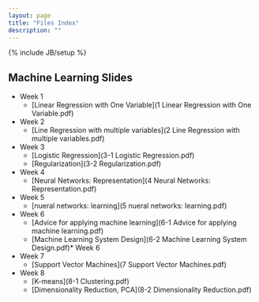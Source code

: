 ```yaml
---
layout: page
title: "Files Index"
description: ""
---
```

{% include JB/setup %}

## Machine Learning Slides

* Week 1
    * [Linear Regression with One Variable](1 Linear Regression with One Variable.pdf)
* Week 2
    * [Line Regression with multiple variables](2 Line Regression with multiple variables.pdf)
* Week 3
    * [Logistic Regression](3-1 Logistic Regression.pdf)
    * [Regularization](3-2 Regularization.pdf)
* Week 4
    * [Neural Networks: Representation](4 Neural Networks: Representation.pdf)
* Week 5
    * [nueral networks: learning](5 nueral networks: learning.pdf)
* Week 6
    * [Advice for applying machine learning](6-1 Advice for applying machine learning.pdf)
    * [Machine Learning System Design](6-2 Machine Learning System Design.pdf)* Week 6
* Week 7
    * [Support Vector Machines](7 Support Vector Machines.pdf)
* Week 8
    * [K-means](8-1 Clustering.pdf)
    * [Dimensionality Reduction, PCA](8-2 Dimensionality Reduction.pdf)
